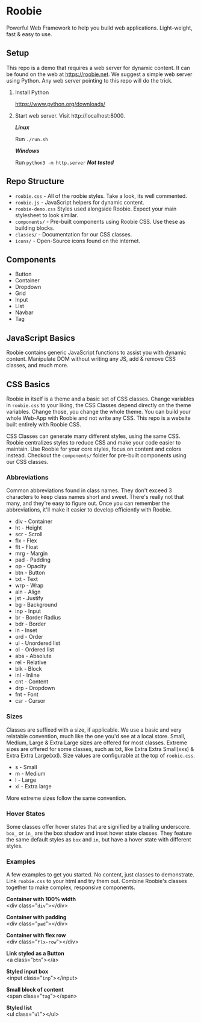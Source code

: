 # Roobie

Powerful Web Framework to help you build web applications. Light-weight, fast & easy to use.

## Setup

This repo is a demo that requires a web server for dynamic content.   It can be found on the web at https://roobie.net.  We suggest a simple web server using Python.  Any web server pointing to this repo will do the trick.

1. Install Python

    https://www.python.org/downloads/

2. Start web server. Visit http://localhost:8000.

    ***Linux***

    Run `./run.sh`

    ***Windows***

    Run `python3 -m http.server` ***Not tested***

## Repo Structure

- `roobie.css` - All of the roobie styles.  Take a look, its well commented.
- `roobie.js` -  JavaScript helpers for dynamic content.
- `roobie-demo.css` Styles used alongside Roobie.  Expect your main stylesheet to look similar.
- `components/` - Pre-built components using Roobie CSS.  Use these as building blocks. 
- `classes/` - Documentation for our CSS classes.
- `icons/` - Open-Source icons found on the internet.

## Components

- Button
- Container
- Dropdown
- Grid
- Input
- List
- Navbar
- Tag

## JavaScript Basics

Roobie contains generic JavaScript functions to assist you with dynamic content.  Manipulate DOM without writing any JS, add & remove CSS classes, and much more.

## CSS Basics

Roobie in itself is a theme and a basic set of CSS classes.  Change variables in `roobie.css` to your liking, the CSS Classes depend directly on the theme variables.  Change those, you change the whole theme.  You can build your whole Web-App with Roobie and not write any CSS.  This repo is a website built entirely with Roobie CSS.

CSS Classes can generate many different styles, using the same CSS.  Roobie centralizes styles to reduce CSS and make your code easier to maintain.  Use Roobie for your core styles, focus on content and colors instead. Checkout the `components/` folder for pre-built components using our CSS classes.

### Abbreviations

Common abbreviations found in class names. They don't exceed 3 characters to keep class names short and sweet. There's really not that many, and they're easy to figure out.  Once you can remember the abbreviations, it'll make it easier to develop efficiently with Roobie.

- div - Container
- ht - Height
- scr - Scroll
- flx - Flex
- flt - Float
- mrg - Margin
- pad - Padding
- op - Opacity
- btn - Button
- txt - Text
- wrp - Wrap
- aln - Align
- jst - Justify
- bg - Background
- inp - Input
- br - Border Radius
- bdr - Border
- in - Inset
- ord - Order
- ul - Unordered list
- ol - Ordered list
- abs - Absolute
- rel - Relative
- blk - Block
- inl - Inline
- cnt - Content
- drp - Dropdown
- fnt - Font
- csr - Cursor

### Sizes

Classes are suffixed with a size, if applicable. We use a basic and very relatable convention, much like the one you'd see at a local store.  Small, Medium, Large & Extra Large sizes are offered for most classes.  Extreme sizes are offered for some classes, such as txt, like Extra Extra Small(xxs) & Extra Extra Large(xxl).  Size values are configurable at the top of `roobie.css`. 

- s - Small
- m - Medium
- l - Large
- xl - Extra large

More extreme sizes follow the same convention.

### Hover States

Some classes offer hover states that are signified by a trailing underscore.  `box_` or `in_` are the box shadow and inset hover state classes.  They feature the same default styles as `box` and `in`, but have a hover state with different styles.

### Examples

A few examples to get you started. No content, just classes to demonstrate. Link `roobie.css` to your html and try them out.
Combine Roobie's classes together to make complex, responsive components.

**Container with 100% width**<br />
&lt;div class="`div`">&lt;/div>

**Container with padding**<br />
&lt;div class="`pad`">&lt;/div>

**Container with flex row**<br />
&lt;div class="`flx-row`">&lt;/div>

**Link styled as a Button**<br />
&lt;a class="`btn`">&lt;/a>

**Styled input box**<br />
&lt;input class="`inp`">&lt;/input>

**Small block of content**<br />
&lt;span class="`tag`">&lt;/span>

**Styled list**<br />
&lt;ul class="`ul`">&lt;/ul>

